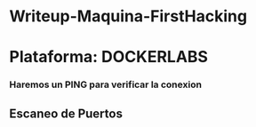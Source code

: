 # Writeup-Maquina-FirstHacking
<h1>Plataforma: <b>DOCKERLABS</b></h1>
<h3>Haremos un PING para verificar la conexion</h3>
<h2><b></b>Escaneo de Puertos</b></h2>
